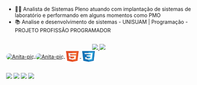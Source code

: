 
- 👩‍💻 Analista de Sistemas Pleno atuando com implantação de sistemas de laboratório e performando em alguns momentos como PMO
- 📚 Analise e desenvolvimento de sistemas - UNISUAM | Programação - PROJETO PROFISSÃO PROGRAMADOR

##

<div align="center">
  <a href="https://github.com/AnitaMachado">
   <img height="125em" src="https://github-readme-stats.vercel.app/api?username=AnitaMachado&show_icons=true&theme=radical&include_all_commits=true&count_private=true"/>
  <img height="125em" src="https://github-readme-stats.vercel.app/api/top-langs/?username=AnitaMachado&layout=compact&langs_count=7&theme=radical"/>
</div>

<div>
  <img align="center" alt="Anita-pic" height="60" width="80" style="border-radius:50px;" src="https://user-images.githubusercontent.com/116604819/199629695-f7deafd1-5374-4961-8666-01c3ff227603.png"> 
  <img align="center" alt="Anita-pic" height="30" width="40" style="border-radius:50px;" src=https://user-images.githubusercontent.com/116604819/199630920-e5323e62-1acc-4812-9bc8-7de1bf08c323.gif>
  <img align="center" alt="Anita-HTML" height="30" width="40" src="https://raw.githubusercontent.com/devicons/devicon/master/icons/html5/html5-original.svg">
  <img align="center" alt="Anita-CSS" height="30" width="40" src="https://raw.githubusercontent.com/devicons/devicon/master/icons/css3/css3-original.svg"> 
</div>

##

<div> 
 <a href="https://discord.com/channels/1037513472029761566/1037513472491126806" target="_blank"><img src="https://img.shields.io/badge/Discord-7289DA?style=for-the-badge&logo=discord&logoColor=white" target="_blank"></a> 
  <a href = "mailto:mgma.anita@gmail.com"><img src="https://img.shields.io/badge/Gmail-D14836?style=for-the-badge&logo=gmail&logoColor=white" target="_blank"></a>
  <a href="https://www.linkedin.com/in/anita-machado-a8113b65/" target="_blank"><img src="https://img.shields.io/badge/-LinkedIn-%230077B5?style=for-the-badge&logo=linkedin&logoColor=white" target="_blank"></a> 
  <a href="https://wa.me/qr/TX75UTCVAAUFP1" target="_blank"><img src="https://img.shields.io/badge/WhatsApp-25D366?style=for-the-badge&logo=whatsapp&logoColor=white" target="_blank"></a>  
</div>



